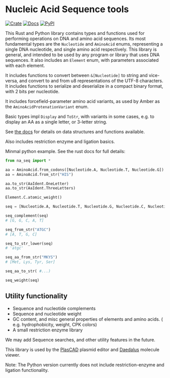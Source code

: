 # Nucleic Acid Sequence tools

[![Crate](https://img.shields.io/crates/v/na_seq.svg)](https://crates.io/crates/na_seq)
[![Docs](https://docs.rs/na_seq/badge.svg)](https://docs.rs/na_seq)
[![PyPI](https://img.shields.io/pypi/v/na-seq.svg)](https://pypi.org/project/na-seq)

This Rust and Python library contains types and functions used for performing operations on DNA and amino acid sequences.
Its most fundamental types are the `Nucleotide` and `AminoAcid` enums, representing a single DNA nucleotide,
and single amino acid respectively. This library is general, and intended to be used by any program or library
that uses DNA sequences. It also includes an `Element` enum, with parameters associated with each element.

It includes functions to convert between `&[Nucleotide]` to string and vice-versa, and convert to and from u8
representations of the UTF-8 characters. It includes functions to serialize and deserialize in a compact binary
format, with 2 bits per nucleotide.

It includes forcefield-parameter amino acid variants, as used by Amber as the `AminoAcidProtenationVariant` enum.

Basic types impl `Display` and `ToStr`, with variants in some cases, e.g. to display an AA as a single letter,
or 3-letter string.

See [the docs](https://docs.rs/na_seq) for details on data structures and functions available.

Also includes restriction enzyme and ligation basics.

Minmal python example. See the rust docs for full details:

```python
from na_seq import *

aa = AminoAcid.from_codons([Nucleotide.A, Nucleotide.T, Nucleotide.G])
aa = AminoAcid.from_str("HIS")

aa.to_str(AaIdent.OneLetter)
aa.to_str(AaIdent.ThreeLetters)

Element.C.atomic_weight()

seq = [Nucleotide.A, Nucleotide.T, Nucleotide.G, Nucleotide.C, Nucleotide.C]

seq_complement(seq)
# [G, G, C, A, T]

seq_from_str("ATGC")
# [A, T, G, C]

seq_to_str_lower(seq)
# 'atgc'

seq_aa_from_str("MKYS")
# [Met, Lys, Tyr, Ser]

seq_aa_to_str( #...)

seq_weight(seq)
```


## Utility functionality
- Sequence and nucleotide complements
- Sequence and nucleotide weight
- GC content, and misc general properties of elements and amino acids. ( e.g. hydrophobicity, weight, CPK colors)
- A small restriction enzyme library


We may add Sequence searches, and other utility features in the future.

This library is used by the [PlasCAD](https://github.com/David-OConnor/plascad) plasmid editor and [Daedalus](https://github.com/David-OConnor/daedalus)
molecule viewer.

Note: The Python version currently does not include restriction-enzyme and ligation functionality.